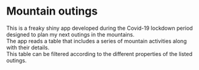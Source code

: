 # Mountain outings
This is a freaky shiny app developed during the Covid-19 lockdown period
designed to plan my next outings in the mountains.  
The app reads a table that includes a series of mountain activities along with their details.  
This table can be filtered according to the different properties of the listed outings.
